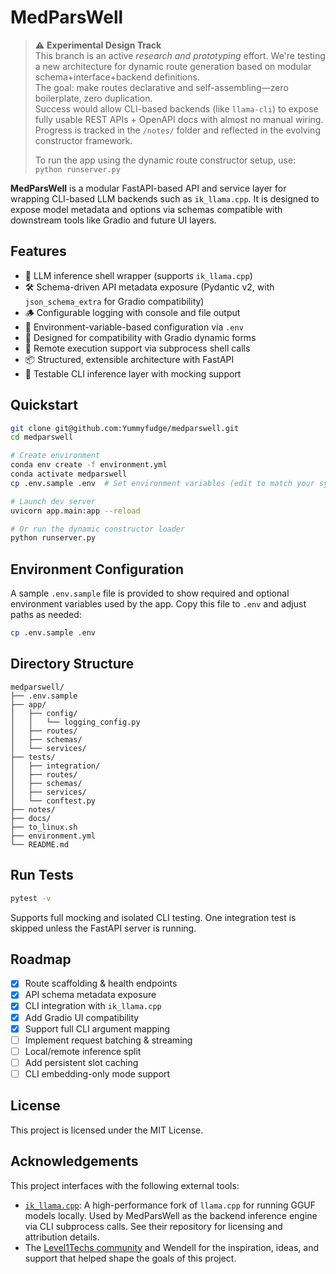 # MedParsWell

> ⚠️ **Experimental Design Track**  
> This branch is an active *research and prototyping* effort. We're testing a new architecture for dynamic route generation based on modular schema+interface+backend definitions.  
> The goal: make routes declarative and self-assembling—zero boilerplate, zero duplication.  
> Success would allow CLI-based backends (like `llama-cli`) to expose fully usable REST APIs + OpenAPI docs with almost no manual wiring.  
> Progress is tracked in the `/notes/` folder and reflected in the evolving constructor framework.  
>  
> To run the app using the dynamic route constructor setup, use:  
> `python runserver.py`

**MedParsWell** is a modular FastAPI-based API and service layer for wrapping CLI-based LLM backends such as `ik_llama.cpp`. It is designed to expose model metadata and options via schemas compatible with downstream tools like Gradio and future UI layers.

## Features

- 🧠 LLM inference shell wrapper (supports `ik_llama.cpp`)
- 🛠️ Schema-driven API metadata exposure (Pydantic v2, with `json_schema_extra` for Gradio compatibility)
- 🪵 Configurable logging with console and file output
- 🧾 Environment-variable-based configuration via `.env`
- 🔁 Designed for compatibility with Gradio dynamic forms
- 📡 Remote execution support via subprocess shell calls
- 📦 Structured, extensible architecture with FastAPI
- 🧪 Testable CLI inference layer with mocking support

## Quickstart

```bash
git clone git@github.com:Yummyfudge/medparswell.git
cd medparswell

# Create environment
conda env create -f environment.yml
conda activate medparswell
cp .env.sample .env  # Set environment variables (edit to match your system)

# Launch dev server
uvicorn app.main:app --reload

# Or run the dynamic constructor loader
python runserver.py
```

## Environment Configuration

A sample `.env.sample` file is provided to show required and optional environment variables used by the app. Copy this file to `.env` and adjust paths as needed:
  
```bash
cp .env.sample .env
```

## Directory Structure

```
medparswell/
├── .env.sample
├── app/
│   ├── config/
│   │   └── logging_config.py
│   ├── routes/
│   ├── schemas/
│   └── services/
├── tests/
│   ├── integration/
│   ├── routes/
│   ├── schemas/
│   ├── services/
│   └── conftest.py
├── notes/
├── docs/
├── to_linux.sh
├── environment.yml
└── README.md
```

## Run Tests

```bash
pytest -v
```

Supports full mocking and isolated CLI testing. One integration test is skipped unless the FastAPI server is running.

## Roadmap

- [x] Route scaffolding & health endpoints
- [x] API schema metadata exposure
- [x] CLI integration with `ik_llama.cpp`
- [x] Add Gradio UI compatibility
- [x] Support full CLI argument mapping
- [ ] Implement request batching & streaming
- [ ] Local/remote inference split
- [ ] Add persistent slot caching
- [ ] CLI embedding-only mode support

## License

This project is licensed under the MIT License.

## Acknowledgements

This project interfaces with the following external tools:

- [`ik_llama.cpp`](https://github.com/ikawrakow/ik_llama.cpp): A high-performance fork of `llama.cpp` for running GGUF models locally. Used by MedParsWell as the backend inference engine via CLI subprocess calls. See their repository for licensing and attribution details.
- The [Level1Techs community](https://forum.level1techs.com) and Wendell for the inspiration, ideas, and support that helped shape the goals of this project.